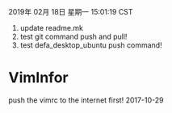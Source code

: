 
2019年 02月 18日 星期一 15:01:19 CST
1. update readme.mk
2. test git command push and pull!
3. test defa_desktop_ubuntu push command!

# VimInfor
push the vimrc to the internet first!
2017-10-29

